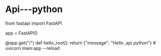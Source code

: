 # Api---python      


from fastapi import FastAPI        

app = FastAPI()

@app.get("/")
def hello_root():
    return {"message": "Hello ,api python"}     # uvicorn main:app --reload
